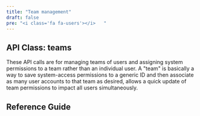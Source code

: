 ```yaml
---
title: "Team management"
draft: false
pre: "<i class='fa fa-users'></i>	"
---
```


## API Class: teams 
These API calls are for managing teams of users and assigning system permissions to a team rather than an individual user. A "team" is basically a way to save system-access permissions to a generic ID and then associate as many user accounts to that team as desired, allows a quick update of team permissions to impact all users simultaneously.

## Reference Guide
